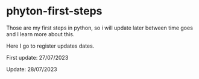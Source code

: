 # phyton-first-steps
Those are my first steps in python, so i will update later between time goes and I learn more about this.

Here I go to register updates dates.

First update: 27/07/2023

Update: 28/07/2023

